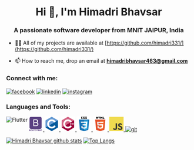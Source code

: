 

<h1 align="center">Hi 👋, I'm Himadri Bhavsar</h1>
<h3 align="center">A passionate software developer from MNIT JAIPUR, India</h3>

- 👨‍💻 All of my projects are available at
[https://github.com/himadri331/](https://github.com/himadri331/)

- 📫 How to reach me, drop an email at **himadribhavsar463@gmail.com**

<h3 align="left">Connect with me:</h3>
<p align="left">
    <a href="https://www.facebook.com/himadri.bhavsar.90" target="blank"><img align="center"
            src="https://cdn.jsdelivr.net/npm/simple-icons@3.0.1/icons/facebook.svg" alt="facebook" height="30"
            width="40" /></a>
    <a href="https://www.linkedin.com/in/himadri-bhavsar-1a6010201" target="blank"><img align="center"
            src="https://cdn.jsdelivr.net/npm/simple-icons@3.0.1/icons/linkedin.svg" alt="linkedin" height="30"
            width="40" /></a>
    <a href="https://instagram.com/hi_madri_04?igshid=t9270vr6vk2k" target="blank"><img align="center"
            src="https://cdn.jsdelivr.net/npm/simple-icons@3.0.1/icons/instagram.svg" alt="instagram" height="30"
            width="40" /></a> 
   
</p>

<h3 align="left">Languages and Tools:</h3>
<p align="left"> <a href="https://getbootstrap.com" target="_blank"> <img
            src="https://raw.githubusercontent.com/devicons/devicon/master/icons/bootstrap/bootstrap-plain-wordmark.svg"
            alt="bootstrap" width="40" height="40" /> </a> <a href="https://www.cprogramming.com/" target="_blank"> <img
            src="https://raw.githubusercontent.com/devicons/devicon/master/icons/c/c-original.svg" alt="c" width="40"
            height="40" /> </a> <a href="https://www.w3schools.com/cpp/" target="_blank"> <img
            src="https://raw.githubusercontent.com/devicons/devicon/master/icons/cplusplus/cplusplus-original.svg"
            alt="cplusplus" width="40" height="40" /> </a> <a href="https://www.w3schools.com/css/" target="_blank">
        <img src="https://raw.githubusercontent.com/devicons/devicon/master/icons/css3/css3-original-wordmark.svg"
            alt="css3" width="40" height="40" /> </a>
  <a href="https://www.w3.org/html/" target="_blank"> <img
            src="https://raw.githubusercontent.com/devicons/devicon/master/icons/html5/html5-original-wordmark.svg"
            alt="html5" width="40" height="40" /> </a> <a href="https://developer.mozilla.org/en-US/docs/Web/JavaScript"
        target="_blank"> <img
            src="https://raw.githubusercontent.com/devicons/devicon/master/icons/javascript/javascript-original.svg"
            alt="javascript" width="40" height="40" /> </a> <a href="https://git-scm.com/" target="_blank"> <img
            src="https://www.vectorlogo.zone/logos/git-scm/git-scm-icon.svg" alt="git" width="40" height="40" /> </a>
       <img align="left" alt="Flutter" height=40px width="60px" 
            src="https://user-images.githubusercontent.com/60929919/89158591-ff61ee80-d58b-11ea-9305-969d9e92363a.png" />
    
    
</p>

[![Himadri Bhavsar github stats](https://github-readme-stats.vercel.app/api?username=himadri331&count_private=true&theme=highcontrast&include_all_commits=true&show_icons=true)](https://github.com/anuraghazra/github-readme-stats)
[![Top Langs](https://github-readme-stats.vercel.app/api/top-langs/?username=himadri331&langs_count=20&theme=highcontrast&layout=compact)](https://github.com/anuraghazra/github-readme-stats)

 
